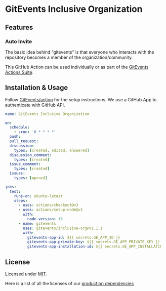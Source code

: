 # GitEvents Inclusive Organization

## Features

### Auto Invite

The basic idea behind "gitevents" is that everyone who interacts with the
repository becomes a member of the organization/community.

This GitHub Action can be used individually or as part of the
[GitEvents Actions Suite](https://github.com/gitevents).

## Installation & Usage

Follow
[GitEvents/action](https://github.com/gitevents/action/blob/main/README.md) for
the setup instructions. We use a GitHub App to authenticate with GitHub API.

```yml
name: GitEvents Inclusive Organization

on:
  schedule:
    - cron: '0 * * * *'
  push:
  pull_request:
  discussion:
    types: [created, edited, answered]
  discussion_comment:
    types: [created]
  issue_comment:
    types: [created]
  issues:
    types: [opened]

jobs:
  test:
    runs-on: ubuntu-latest
    steps:
      - uses: actions/checkout@v3
      - uses: actions/setup-node@v3
        with:
          node-version: 16
      - name: gitevents
        uses: gitevents/inclusive-org@v1.1.1
        with:
          gitevents-app-id: ${{ secrets.GE_APP_ID }}
          gitevents-app-private-key: ${{ secrets.GE_APP_PRIVATE_KEY }}
          gitevents-app-installation-id: ${{ secrets.GE_APP_INSTALLATION_ID }}
```

## License

Licensed under [MIT](./LICENSE).

Here is a list of all the licenses of our
[production dependencies](./dist/licenses.txt)
